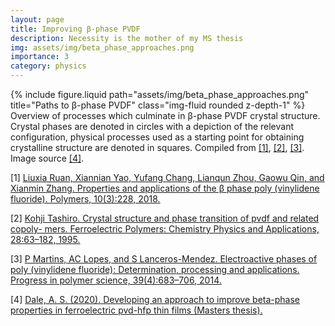 ```yaml
---
layout: page
title: Improving β-phase PVDF
description: Necessity is the mother of my MS thesis
img: assets/img/beta_phase_approaches.png
importance: 3
category: physics
---
```


<div class="row">
    <div class="col-sm mt-3 mt-md-0">
        {% include figure.liquid path="assets/img/beta_phase_approaches.png" title="Paths to β-phase PVDF" class="img-fluid rounded z-depth-1" %}
    </div>
</div>
<div class="caption">
    Overview of processes which culminate in β-phase PVDF crystal structure. Crystal phases are denoted in circles with a depiction of the relevant configuration, physical processes used as a starting point for obtaining crystalline structure are denoted in squares. Compiled from <a href="https://www.mdpi.com/2073-4360/10/3/228">[1]</a>, <a href="https://books.google.com/books?id=_M8B6ISHxFUC&lpg=PA63&ots=Q_-y2SgSO3&dq=Kohji%20Tashiro.%20Crystal%20structure%20and%20phase%20transition%20of%20pvdf%20and%20related%20copoly-%20mers.%20Ferroelectric%20Polymers%3A%20Chemistry%20Physics%20and%20Applications%2C%2028%3A63%E2%80%93182%2C%201995.&lr&pg=PA63#v=onepage&q&f=false">[2]</a>, <a href="https://www.sciencedirect.com/science/article/abs/pii/S0079670013000865">[3]</a>.  Image source <a href="http://dx.doi.org/10.7912/C2/2435">[4]</a>.
</div>


[1] <a href="https://www.mdpi.com/2073-4360/10/3/228">Liuxia Ruan, Xiannian Yao, Yufang Chang, Lianqun Zhou, Gaowu Qin, and Xianmin Zhang. Properties and applications of the β phase poly (vinylidene fluoride). Polymers, 10(3):228, 2018.</a>

[2] <a href="https://books.google.com/books?id=_M8B6ISHxFUC&lpg=PA63&ots=Q_-y2SgSO3&dq=Kohji%20Tashiro.%20Crystal%20structure%20and%20phase%20transition%20of%20pvdf%20and%20related%20copoly-%20mers.%20Ferroelectric%20Polymers%3A%20Chemistry%20Physics%20and%20Applications%2C%2028%3A63%E2%80%93182%2C%201995.&lr&pg=PA63#v=onepage&q&f=false">Kohji Tashiro. Crystal structure and phase transition of pvdf and related copoly- mers. Ferroelectric Polymers: Chemistry Physics and Applications, 28:63–182, 1995.</a>

[3] <a href="https://www.sciencedirect.com/science/article/abs/pii/S0079670013000865">P Martins, AC Lopes, and S Lanceros-Mendez. Electroactive phases of poly (vinylidene fluoride): Determination, processing and applications. Progress in polymer science, 39(4):683–706, 2014.</a>

[4] <a href="http://dx.doi.org/10.7912/C2/2435">Dale, A. S. (2020). Developing an approach to improve beta-phase properties in ferroelectric pvd-hfp thin films (Masters thesis).</a>